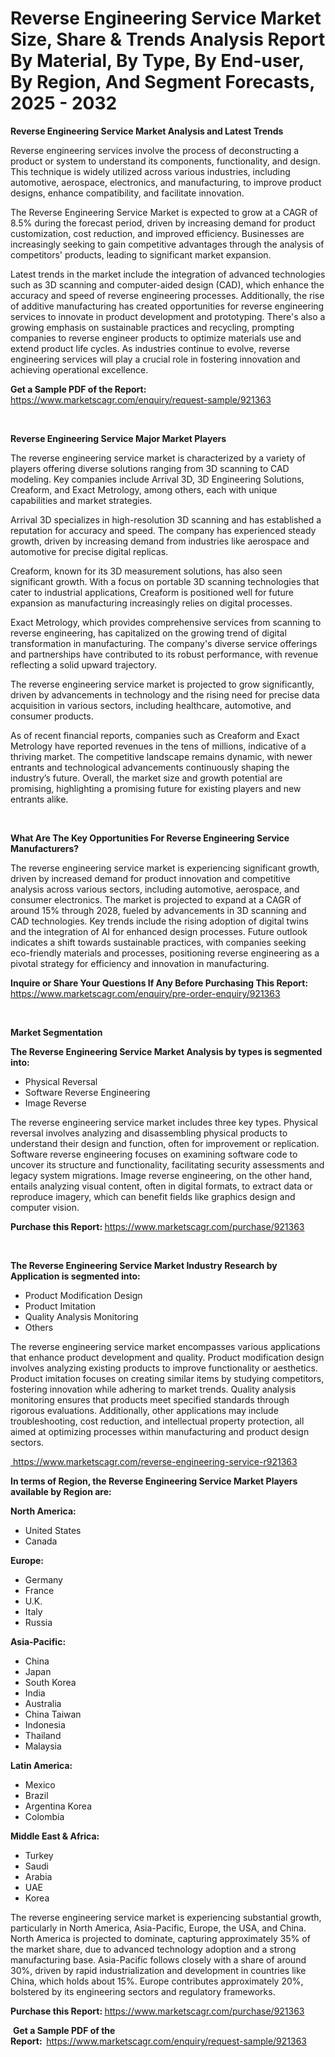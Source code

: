 <p><h1>Reverse Engineering Service Market Size, Share & Trends Analysis Report By Material, By Type, By End-user, By Region, And Segment Forecasts, 2025 - 2032</h1></p><p><strong>Reverse Engineering Service Market Analysis and Latest Trends</strong></p>
<p><p>Reverse engineering services involve the process of deconstructing a product or system to understand its components, functionality, and design. This technique is widely utilized across various industries, including automotive, aerospace, electronics, and manufacturing, to improve product designs, enhance compatibility, and facilitate innovation. </p><p>The Reverse Engineering Service Market is expected to grow at a CAGR of 8.5% during the forecast period, driven by increasing demand for product customization, cost reduction, and improved efficiency. Businesses are increasingly seeking to gain competitive advantages through the analysis of competitors' products, leading to significant market expansion. </p><p>Latest trends in the market include the integration of advanced technologies such as 3D scanning and computer-aided design (CAD), which enhance the accuracy and speed of reverse engineering processes. Additionally, the rise of additive manufacturing has created opportunities for reverse engineering services to innovate in product development and prototyping. There's also a growing emphasis on sustainable practices and recycling, prompting companies to reverse engineer products to optimize materials use and extend product life cycles. As industries continue to evolve, reverse engineering services will play a crucial role in fostering innovation and achieving operational excellence.</p></p>
<p><strong>Get a Sample PDF of the Report:&nbsp;</strong> <a href="https://www.marketscagr.com/enquiry/request-sample/921363?utm_campaign=3253&utm_medium=2&utm_source=Github&utm_content=ia&utm_term=18042025&utm_id=reverse-engineering-service">https://www.marketscagr.com/enquiry/request-sample/921363</a></p>
<p>&nbsp;</p>
<p><strong>Reverse Engineering Service Major Market Players</strong></p>
<p><p>The reverse engineering service market is characterized by a variety of players offering diverse solutions ranging from 3D scanning to CAD modeling. Key companies include Arrival 3D, 3D Engineering Solutions, Creaform, and Exact Metrology, among others, each with unique capabilities and market strategies.</p><p>Arrival 3D specializes in high-resolution 3D scanning and has established a reputation for accuracy and speed. The company has experienced steady growth, driven by increasing demand from industries like aerospace and automotive for precise digital replicas.</p><p>Creaform, known for its 3D measurement solutions, has also seen significant growth. With a focus on portable 3D scanning technologies that cater to industrial applications, Creaform is positioned well for future expansion as manufacturing increasingly relies on digital processes.</p><p>Exact Metrology, which provides comprehensive services from scanning to reverse engineering, has capitalized on the growing trend of digital transformation in manufacturing. The company's diverse service offerings and partnerships have contributed to its robust performance, with revenue reflecting a solid upward trajectory.</p><p>The reverse engineering service market is projected to grow significantly, driven by advancements in technology and the rising need for precise data acquisition in various sectors, including healthcare, automotive, and consumer products. </p><p>As of recent financial reports, companies such as Creaform and Exact Metrology have reported revenues in the tens of millions, indicative of a thriving market. The competitive landscape remains dynamic, with newer entrants and technological advancements continuously shaping the industry’s future. Overall, the market size and growth potential are promising, highlighting a promising future for existing players and new entrants alike.</p></p>
<p>&nbsp;</p>
<p><strong>What Are The Key Opportunities For Reverse Engineering Service Manufacturers?</strong></p>
<p><p>The reverse engineering service market is experiencing significant growth, driven by increased demand for product innovation and competitive analysis across various sectors, including automotive, aerospace, and consumer electronics. The market is projected to expand at a CAGR of around 15% through 2028, fueled by advancements in 3D scanning and CAD technologies. Key trends include the rising adoption of digital twins and the integration of AI for enhanced design processes. Future outlook indicates a shift towards sustainable practices, with companies seeking eco-friendly materials and processes, positioning reverse engineering as a pivotal strategy for efficiency and innovation in manufacturing.</p></p>
<p><strong>Inquire or Share Your Questions If Any Before Purchasing This Report:</strong> <a href="https://www.marketscagr.com/enquiry/pre-order-enquiry/921363?utm_campaign=3253&utm_medium=2&utm_source=Github&utm_content=ia&utm_term=18042025&utm_id=reverse-engineering-service">https://www.marketscagr.com/enquiry/pre-order-enquiry/921363</a></p>
<p>&nbsp;</p>
<p><strong>Market Segmentation</strong></p>
<p><strong>The Reverse Engineering Service Market Analysis by types is segmented into:</strong></p>
<p><ul><li>Physical Reversal</li><li>Software Reverse Engineering</li><li>Image Reverse</li></ul></p>
<p><p>The reverse engineering service market includes three key types. Physical reversal involves analyzing and disassembling physical products to understand their design and function, often for improvement or replication. Software reverse engineering focuses on examining software code to uncover its structure and functionality, facilitating security assessments and legacy system migrations. Image reverse engineering, on the other hand, entails analyzing visual content, often in digital formats, to extract data or reproduce imagery, which can benefit fields like graphics design and computer vision.</p></p>
<p><strong>Purchase this Report:&nbsp;</strong><a href="https://www.marketscagr.com/purchase/921363?utm_campaign=3253&utm_medium=2&utm_source=Github&utm_content=ia&utm_term=18042025&utm_id=reverse-engineering-service">https://www.marketscagr.com/purchase/921363</a></p>
<p>&nbsp;</p>
<p><strong>The Reverse Engineering Service Market Industry Research by Application is segmented into:</strong></p>
<p><ul><li>Product Modification Design</li><li>Product Imitation</li><li>Quality Analysis Monitoring</li><li>Others</li></ul></p>
<p><p>The reverse engineering service market encompasses various applications that enhance product development and quality. Product modification design involves analyzing existing products to improve functionality or aesthetics. Product imitation focuses on creating similar items by studying competitors, fostering innovation while adhering to market trends. Quality analysis monitoring ensures that products meet specified standards through rigorous evaluations. Additionally, other applications may include troubleshooting, cost reduction, and intellectual property protection, all aimed at optimizing processes within manufacturing and product design sectors.</p></p>
<p><a href="https://www.marketscagr.com/reverse-engineering-service-r921363?utm_campaign=3253&utm_medium=2&utm_source=Github&utm_content=ia&utm_term=18042025&utm_id=reverse-engineering-service">&nbsp;https://www.marketscagr.com/reverse-engineering-service-r921363</a></p>
<p><strong>In terms of Region, the Reverse Engineering Service Market Players available by Region are:</strong></p>
<p>
    <p> <strong> North America: </strong>
        <ul>
            <li>United States</li>
            <li>Canada</li>
        </ul>
        </p> 
    <p> <strong> Europe: </strong>
        <ul>
            <li>Germany</li>
            <li>France</li>
            <li>U.K.</li>
            <li>Italy</li>
            <li>Russia</li>
        </ul>
        </p> 
    <p> <strong> Asia-Pacific: </strong>
        <ul>
            <li>China</li>
            <li>Japan</li>
            <li>South Korea</li>
            <li>India</li>
            <li>Australia</li>
            <li>China Taiwan</li>
            <li>Indonesia</li>
            <li>Thailand</li>
            <li>Malaysia</li>
        </ul>
        </p> 
    <p> <strong> Latin America: </strong>
        <ul>
            <li>Mexico</li>
            <li>Brazil</li>
            <li>Argentina Korea</li>
            <li>Colombia</li>
        </ul>
        </p> 
    <p> <strong> Middle East & Africa: </strong>
        <ul>
            <li>Turkey</li>
            <li>Saudi</li>
            <li>Arabia</li>
            <li>UAE</li>
            <li>Korea</li>
        </ul>
    </p>
    </p>
<p><p>The reverse engineering service market is experiencing substantial growth, particularly in North America, Asia-Pacific, Europe, the USA, and China. North America is projected to dominate, capturing approximately 35% of the market share, due to advanced technology adoption and a strong manufacturing base. Asia-Pacific follows closely with a share of around 30%, driven by rapid industrialization and development in countries like China, which holds about 15%. Europe contributes approximately 20%, bolstered by its engineering sectors and regulatory frameworks.</p></p>
<p><strong>Purchase this Report: </strong><a href="https://www.marketscagr.com/purchase/921363?utm_campaign=3253&utm_medium=2&utm_source=Github&utm_content=ia&utm_term=18042025&utm_id=reverse-engineering-service">https://www.marketscagr.com/purchase/921363</a></p>
<p>&nbsp;<strong>Get a Sample PDF of the Report:&nbsp;&nbsp;</strong><a href="https://www.marketscagr.com/enquiry/request-sample/921363?utm_campaign=3253&utm_medium=2&utm_source=Github&utm_content=ia&utm_term=18042025&utm_id=reverse-engineering-service">https://www.marketscagr.com/enquiry/request-sample/921363</a></p>
<p><strong></strong></p>
<p><p></p><p></p><p></p></p>